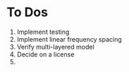 # To Dos

1. Implement testing
2. Implement linear frequency spacing
3. Verify multi-layered model
4. Decide on a license
5. 
